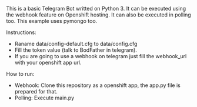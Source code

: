 This is a basic Telegram Bot writted on Python 3. It can be executed using the webhook feature on Openshift hosting. It can also be executed in polling too. This example uses pymongo too.


Instructions:
- Raname data/config-default.cfg to data/config.cfg
- Fill the token value (talk to BodFather in telegram).
- If you are going to use a webhook on telegram just fill the webhook_url with your openshift app url.

How to run:
- Webhook: Clone this repository as a openshift app, the app.py file is prepared for that. 
- Polling: Execute main.py
